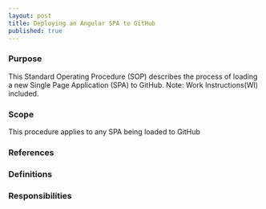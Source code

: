 ```yaml
---
layout: post
title: Deploying an Angular SPA to GitHub
published: true
---
```


### Purpose

This Standard Operating Procedure (SOP) describes the process of loading a new Single Page Application (SPA) to GitHub.  Note: Work Instructions(WI) included.

### Scope

This procedure applies to any SPA being loaded to GitHub

### References

### Definitions

### Responsibilities